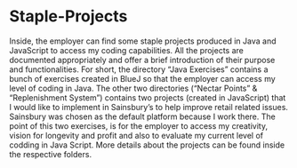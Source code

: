 # Staple-Projects
Inside, the employer can find some staple projects produced in Java and JavaScript to access my coding capabilities. 
All the projects are documented appropriately and offer a brief introduction of their purpose and functionalities.
For short, the directory “Java Exercises” contains a bunch of exercises created in BlueJ so that the employer can access my level of coding in Java.
The other two directories (“Nectar Points” & “Replenishment System”) contains two projects (created in JavaScript) that I would like to implement in Sainsbury’s to help improve retail related issues. Sainsbury was chosen as the default platform because I work there. 
The point of this two exercises, is for the employer to access my creativity, vision for longevity and profit and also to evaluate my current level of codding in Java Script. 
More details about the projects can be found inside the respective folders.

